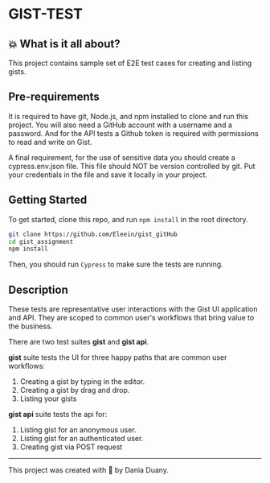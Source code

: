 # GIST-TEST
## :boom: What is it all about?
This project contains sample set of E2E test cases for creating and listing gists.

## Pre-requirements

It is required to have git, Node.js, and npm installed to clone and run this project.
You will also need a GitHub account with a username and a password. And for the API tests a Github token
is required with permissions to read and write on Gist. 

A final requirement, for the use of sensitive data you should create a cypress.env.json
file. This file should NOT be version controlled by git. Put your credentials in the file and
save it locally in your project.

Getting Started
-----------

To get started, clone this repo, and run `npm install` in the root directory.

```sh
git clone https://github.com/Eleein/gist_gitHub
cd gist_assignment
npm install
```
Then, you should run `Cypress` to make sure the tests are running.

Description
-----------
These tests are representative user interactions with the Gist UI application and API. They are scoped to
common user's workflows that bring value to the business. 

There are two test suites **gist** and **gist api**. 

**gist** suite tests the UI for three happy paths that are common user workflows:
1. Creating a gist by typing in the editor.
2. Creating a gist by drag and drop.
3. Listing your gists

**gist api** suite tests the api for:

1. Listing gist for an anonymous user.
2. Listing gist for an authenticated user.
3. Creating gist via POST request

___

This project was created with 💚 by Dania Duany.



